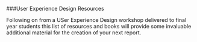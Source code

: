 ###User Experience Design Resources


Following on from a USer Experience Design workshop delivered to final year students this list of resources and books will provide some invaluable additional material for the creation of your next report.
